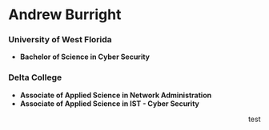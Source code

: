 <h1> Andrew Burright </h1>
<p style="text-align: right;">
<h3> University of West Florida </h3>

  - <b>Bachelor of Science in Cyber Security</b>
  
<h3> Delta College </h3>

 - <b>Associate of Applied Science in Network Administration</b>
 - <b>Associate of Applied Science in IST - Cyber Security</b>
</p>


<p style="text-align: right;">test</p>

